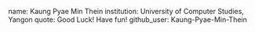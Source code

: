 name: Kaung Pyae Min Thein
institution: University of Computer Studies, Yangon
quote: Good Luck! Have fun!
github_user: Kaung-Pyae-Min-Thein
